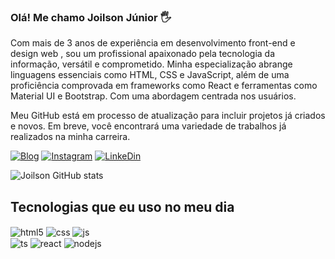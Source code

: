 ### Olá! Me chamo Joilson Júnior 🖐️

Com mais de 3 anos de experiência em desenvolvimento front-end e design web , sou um profissional apaixonado pela tecnologia da informação, versátil e comprometido. Minha especialização abrange linguagens essenciais como HTML, CSS e JavaScript, além de uma proficiência comprovada em frameworks como React e ferramentas como Material UI e Bootstrap. Com uma abordagem centrada nos usuários.

 Meu GitHub está em processo de atualização para incluir projetos já criados e novos. Em breve, você encontrará uma variedade de trabalhos já realizados na minha carreira.

[![Blog](https://img.shields.io/website-up-down-green-red/http/monip.org.svg)](https://joilsonjunior.github.io/Meu-Perfil/)
[![Instagram](https://img.shields.io/badge/Instagram-E4405F?style=for-the-badge&logo=instagram&logoColor=white)](https://www.instagram.com/joilsonjunior1996/)
[![LinkeDin](https://img.shields.io/badge/LinkedIn-0077B5?style=for-the-badge&logo=linkedin&logoColor=white)](https://www.linkedin.com/in/joilson-j%C3%BAnior-0115b2283/)



![Joilson GitHub stats](https://github-readme-stats.vercel.app/api?username=joilsonjunior&theme=radical)




## Tecnologias que eu uso no meu dia

<div style="display: inline_block">
  <img align="center" alt="html5" src="https://img.shields.io/badge/HTML5-E34F26?style=for-the-badge&logo=html5&logoColor=white" />
  <img align="center" alt="css" src="https://img.shields.io/badge/CSS3-1572B6?style=for-the-badge&logo=css3&logoColor=white" />
  <img align="center" alt="js" src="https://img.shields.io/badge/JavaScript-F7DF1E?style=for-the-badge&logo=javascript&logoColor=black" /><br>
  <img align="center" alt="ts" src="https://img.shields.io/badge/TypeScript-007ACC?style=for-the-badge&logo=typescript&logoColor=white" />
  <img align="center" alt="react" src="https://img.shields.io/badge/React-20232A?style=for-the-badge&logo=react&logoColor=61DAFB" />
  <img align="center" alt="nodejs" src="https://img.shields.io/badge/Node.js-43853D?style=for-the-badge&logo=node.js&logoColor=white" />
</div><br/>

